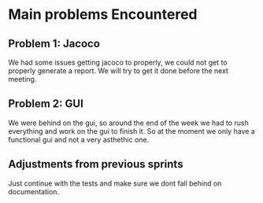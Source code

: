# Main problems  Encountered
                                     
## Problem 1: Jacoco

We had some issues getting jacoco to properly, we could not get to properly generate a report. We will try to get 
it done before the next meeting.
                                     
## Problem 2: GUI

We were behind on the gui, so around the end of the week we had to rush everything and work on the gui to finish it.
So at the moment we only have a functional gui and not a very asthethic one.
                                     
## Adjustments from previous sprints
Just continue with the tests and make sure we dont fall behind on documentation.
                                     
                                                                  
